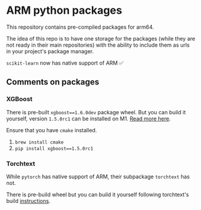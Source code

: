 # ARM python packages

This repository contains pre-compiled packages for arm64. 

The idea of this repo is to have one storage for the packages (while they are not ready in their main repositories)
with the ability to include them as urls in your project's package manager.

`scikit-learn` now has native support of ARM :white_check_mark:

## Comments on packages

### XGBoost

There is pre-built `xgboost==1.6.0dev` package wheel. But you can build it yourself, version `1.5.0rc1`
can be installed on M1. [Read more here](https://github.com/dmlc/xgboost/issues/7260).

Ensure that you have `cmake` installed.

1. `brew install cmake`
2. `pip install xgboost==1.5.0rc1`

### Torchtext

While `pytorch` has native support of ARM, their subpackage `torchtext` has not.

There is pre-build wheel but you can build it yourself following torchtext's build [instructions](https://github.com/pytorch/text#building-from-source).
